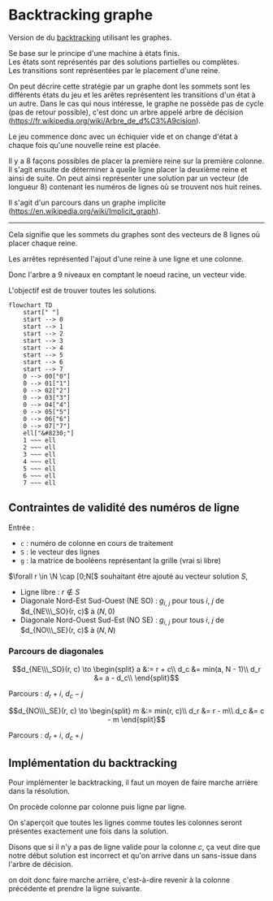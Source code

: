 # Backtracking graphe

Version de du [backtracking](../backtracking/backtracking.md) utilisant les graphes.

Se base sur le principe d'une machine à états finis.\
Les états sont représentés par des solutions partielles ou complètes.\
Les transitions sont représentées par le placement d'une reine.

On peut décrire cette stratégie par un graphe dont les sommets sont les différents états du jeu et les arêtes représentent les transitions d'un état à un autre. Dans le cas qui nous intéresse, le graphe ne possède pas de cycle (pas de retour possible), c'est donc un arbre appelé arbre de décision (<https://fr.wikipedia.org/wiki/Arbre_de_d%C3%A9cision>).

Le jeu commence donc avec un échiquier vide et on change d'état à chaque fois qu'une nouvelle reine est placée.

Il y a 8 façons possibles de placer la première reine sur la première colonne. Il s'agit ensuite de déterminer à quelle ligne placer la deuxième reine et ainsi de suite. On peut ainsi représenter une solution par un vecteur (de longueur 8) contenant les numéros de lignes où se trouvent nos huit reines.

Il s'agit d'un parcours dans un graphe implicite (<https://en.wikipedia.org/wiki/Implicit_graph>).

---

Cela signifie que les sommets du graphes sont des vecteurs de 8 lignes où placer chaque reine.

Les arrêtes représented l'ajout d'une reine à une ligne et une colonne.

Donc l'arbre a 9 niveaux en comptant le noeud racine, un vecteur vide.

L'objectif est de trouver toutes les solutions.

```mermaid
flowchart TD
    start[" "]
    start --> 0
    start --> 1
    start --> 2
    start --> 3
    start --> 4
    start --> 5
    start --> 6
    start --> 7
    0 --> 00["0"]
    0 --> 01["1"]
    0 --> 02["2"]
    0 --> 03["3"]
    0 --> 04["4"]
    0 --> 05["5"]
    0 --> 06["6"]
    0 --> 07["7"]
    ell["&#8230;"]
    1 ~~~ ell
    2 ~~~ ell
    3 ~~~ ell
    4 ~~~ ell
    5 ~~~ ell
    6 ~~~ ell
    7 ~~~ ell
```

## Contraintes de validité des numéros de ligne

Entrée :

- `c` : numéro de colonne en cours de traitement
- `S` : le vecteur des lignes
- `g` : la matrice de booléens représentant la grille (vrai si libre)

$\forall r \in \N \cap [0;N[$ souhaitant être ajouté au vecteur solution $S$,

- Ligne libre : $r \notin S$
- Diagonale Nord-Est Sud-Ouest (NE SO) : $g_{i,\ j}$ pour tous $i,\ j$ de $d_{NE\\\_SO}(r, c)$ à $(N, 0)$
- Diagonale Nord-Ouest Sud-Est (NO SE) : $g_{i,\ j}$ pour tous $i,\ j$ de $d_{NO\\\_SE}(r, c)$ à $(N, N)$

### Parcours de diagonales

$$d_{NE\\\_SO}(r, c) \to \begin{split}
a &:= r + c\\
d_c &= min(a, N - 1)\\
d_r &= a - d_c\\
\end{split}$$

Parcours : $d_r+i$, $d_c-j$

$$d_{NO\\\_SE}(r, c) \to \begin{split}
m &:= min(r, c)\\
d_r &= r - m\\
d_c &= c - m
\end{split}$$

Parcours : $d_r+i$, $d_c+j$

## Implémentation du backtracking

Pour implémenter le backtracking, il faut un moyen de faire marche arrière dans la résolution.

On procède colonne par colonne puis ligne par ligne.

On s'aperçoit que toutes les lignes comme toutes les colonnes seront présentes exactement une fois dans la solution.

Disons que si il n'y a pas de ligne valide pour la colonne *c*,
ça veut dire que notre début solution est incorrect et qu'on arrive dans un sans-issue dans l'arbre de décision.

on doit donc faire marche arrière, c'est-à-dire revenir à la colonne précédente et prendre la ligne suivante.

